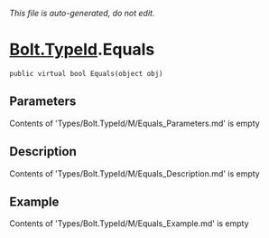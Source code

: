 *This file is auto-generated, do not edit.*

# [Bolt.TypeId](Types/Bolt.TypeId.md).Equals
`public virtual bool Equals(object obj)`
## Parameters
Contents of 'Types/Bolt.TypeId/M/Equals_Parameters.md' is empty
## Description
Contents of 'Types/Bolt.TypeId/M/Equals_Description.md' is empty
## Example
Contents of 'Types/Bolt.TypeId/M/Equals_Example.md' is empty
